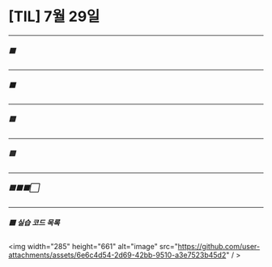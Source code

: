 # [TIL] 7월 29일
---
##### 🟥 

---
##### 🟧

---

##### 🟨

---

##### 🟩

---

##### 🟦🟫⬛⬜





---
##### 🟦 실습 코드 목록
<img width="285" height="661" alt="image" src="https://github.com/user-attachments/assets/6e6c4d54-2d69-42bb-9510-a3e7523b45d2" / >
